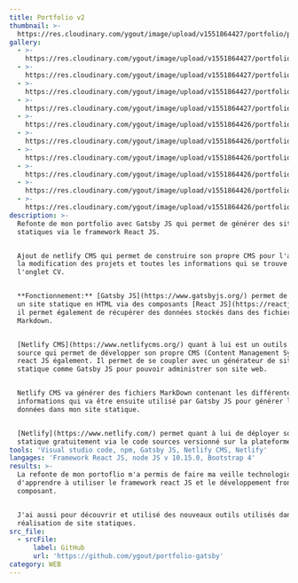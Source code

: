 ```yaml
---
title: Portfolio v2
thumbnail: >-
  https://res.cloudinary.com/ygout/image/upload/v1551864427/portfolio/portfoliov2/Capture.jpg
gallery:
  - >-
    https://res.cloudinary.com/ygout/image/upload/v1551864427/portfolio/portfoliov2/Capture.jpg
  - >-
    https://res.cloudinary.com/ygout/image/upload/v1551864427/portfolio/portfoliov2/Capture2.jpg
  - >-
    https://res.cloudinary.com/ygout/image/upload/v1551864427/portfolio/portfoliov2/Capture3.jpg
  - >-
    https://res.cloudinary.com/ygout/image/upload/v1551864427/portfolio/portfoliov2/Capture4.jpg
  - >-
    https://res.cloudinary.com/ygout/image/upload/v1551864426/portfolio/portfoliov2/Capture5.jpg
  - >-
    https://res.cloudinary.com/ygout/image/upload/v1551864426/portfolio/portfoliov2/Capture6.jpg
  - >-
    https://res.cloudinary.com/ygout/image/upload/v1551864426/portfolio/portfoliov2/Capture7.jpg
  - >-
    https://res.cloudinary.com/ygout/image/upload/v1551864426/portfolio/portfoliov2/Capture8.jpg
  - >-
    https://res.cloudinary.com/ygout/image/upload/v1551864426/portfolio/portfoliov2/Capture9.jpg
  - >-
    https://res.cloudinary.com/ygout/image/upload/v1551864426/portfolio/portfoliov2/Capture10.jpg
description: >-
  Refonte de mon portfolio avec Gatsby JS qui permet de générer des sites
  statiques via le framework React JS. 


  Ajout de netlify CMS qui permet de construire son propre CMS pour l'ajout et
  la modification des projets et toutes les informations qui se trouve dans
  l'onglet CV.


  **Fonctionnement:** [Gatsby JS](https://www.gatsbyjs.org/) permet de générer
  un site statique en HTML via des composants [React JS](https://reactjs.org/),
  il permet également de récupérer des données stockés dans des fichiers de type
  Markdown.


  [Netlify CMS](https://www.netlifycms.org/) quant à lui est un outils open
  source qui permet de développer son propre CMS (Content Management System) en
  react JS également. Il permet de se coupler avec un générateur de site
  statique comme Gatsby JS pour pouvoir administrer son site web.


  Netlify CMS va générer des fichiers MarkDown contenant les différentes
  informations qui va être ensuite utilisé par Gatsby JS pour générer les
  données dans mon site statique.


  [Netlify](https://www.netlify.com/) permet quant à lui de déployer son site
  statique gratuitement via le code sources versionné sur la plateforme GitHub.
tools: 'Visual studio code, npm, Gatsby JS, Netlify CMS, Netlify'
langages: 'Framework React JS, node JS v 10.15.0, Bootstrap 4'
results: >-
  La refonte de mon portoflio m'a permis de faire ma veille technologique et
  d'apprendre à utiliser le framework react JS et le développement front par
  composant.


  J'ai aussi pour découvrir et utilisé des nouveaux outils utilisés dans la
  réalisation de site statiques.
src_file:
  - srcFile:
      label: GitHub
      url: 'https://github.com/ygout/portfolio-gatsby'
category: WEB
---
```


